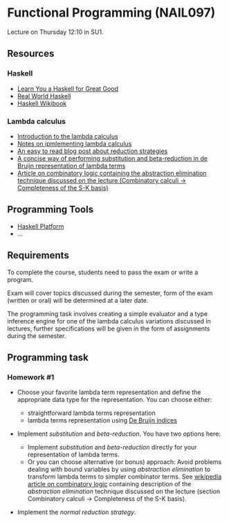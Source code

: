Functional Programming (NAIL097)
================================

Lecture on Thursday 12:10 in SU1.

Resources
---------

### Haskell

- [Learn You a Haskell for Great Good](http://learnyouahaskell.com/)
- [Real World Haskell](http://book.realworldhaskell.org/)
- [Haskell Wikibook](https://en.wikibooks.org/wiki/Haskell)

### Lambda calculus

- [Introduction to the lambda calculus](http://www.inf.fu-berlin.de/lehre/WS03/alpi/lambda.pdf)
- [Notes on ipmlementing lambda calculus](http://dev.stephendiehl.com/fun/003_lambda_calculus.html)
- [An easy to read blog post about reduction strategies](http://seanbowman.me/blog/lambda-calculus-reduction/)
- [A concise way of performing substitution and beta-reduction in de Bruijn representation of lambda terms](https://github.com/Gabriel439/Haskell-Morte-Library/issues/1)
- [Article on combinatory logic containing the abstraction elimination  technique discussed on the lecture (Combinatory calculi -> Completeness of the S-K basis)](https://en.wikipedia.org/wiki/Combinatory_logic)

Programming Tools
-----------------

- [Haskell Platform](https://www.haskell.org/platform/)
- ...

Requirements
------------

To complete the course, students need to pass the exam or write a program.

Exam will cover topics discussed during the semester, form of the exam (written or oral) will be determined at a later date.

The programming task involves creating a simple evaluator and a type inference engine for one of the lambda calculus variations discussed in lectures, further specifications will be given in the form of assignments during the semester.


Programming task
----------------

### Homework #1

- Choose your favorite lambda term representation and define the appropriate data type for the representation. You can choose either:
   - straightforward lambda terms representation
   - lambda terms representation using [De Bruijn indices](https://en.wikipedia.org/wiki/De_Bruijn_index) 
- Implement *substitution* and *beta-reduction*. You have two options here:
  - Implement *substitution* and *beta-reduction* directly for your representation of lambda terms. 
  - Or you can choose alternative (or bonus) approach: Avoid problems dealing with bound variables by using *abstraction elimination* to transform lambda terms to simpler combinator terms. See [wikipedia article on combinatory logic](https://en.wikipedia.org/wiki/Combinatory_logic) containing description of the *abstraction elimination* technique discussed on the lecture (section Combinatory calculi -> Completeness of the S-K basis).

- Implement the *normal reduction strategy*.
